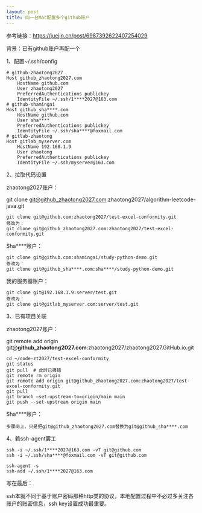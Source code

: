 ```yaml
---
layout: post
title: 同一台Mac配置多个github账户
---
```


参考链接：https://juejin.cn/post/6987392622407254029



背景：已有github账户再配一个



1、配置~/.ssh/config

```
# github-zhaotong2027
Host github_zhaotong2027.com
    HostName github.com
    User zhaotong2027
    PreferredAuthentications publickey
    IdentityFile ~/.ssh/1****2027@163.com
# github-shamingai
Host github_sha****.com
    HostName github.com
    User sha****
    PreferredAuthentications publickey
    IdentityFile ~/.ssh/sha****@foxmail.com
# gitlab-zhaotong
Host gitlab_myserver.com
    HostName 192.168.1.9
    User zhaotong
    PreferredAuthentications publickey
    IdentityFile ~/.ssh/myserver@163.com
```

2、拉取代码设置

zhaotong2027账户：

git clone git@github_zhaotong2027.com:zhaotong2027/algorithm-leetcode-java.git

```
git clone git@github.com:zhaotong2027/test-excel-conformity.git
修改为：
git clone git@github_zhaotong2027.com:zhaotong2027/test-excel-conformity.git
```

Sha****账户：

```
git clone git@github.com:shamingai/study-python-demo.git
修改为：
git clone git@github_sha****.com:sha****/study-python-demo.git
```

我的服务器账户：

```
git clone git@192.168.1.9:server/test.git
修改为：
git clone git@gitlab_myserver.com:server/test.git
```

3、已有项目关联

zhaotong2027账户：

git remote add origin git@**github_zhaotong2027.com**:zhaotong2027/zhaotong2027.GitHub.io.git

```
cd ~/code-zt2027/test-excel-conformity
git status
git pull  # 此时已报错
git remote rm origin
git remote add origin git@github_zhaotong2027.com:zhaotong2027/test-excel-conformity.git
git pull
git branch –set-upstream-to=origin/main main
git push --set-upstream origin main
```

Sha****账户：

```
步骤同上，只是把git@github_zhaotong2027.com替换为git@github_sha****.com
```

4、若ssh-agent罢工

```
ssh -i ~/.ssh/1****2027@163.com -vT git@github.com
ssh -i ~/.ssh/sha****@foxmail.com -vT git@github.com

ssh-agent -s
ssh-add ~/.ssh/1****2027@163.com
```



写在最后：

ssh本就不同于基于账户密码那种http类的协议，本地配置过程中不必过多关注各账户的账密信息，ssh key设置成功最重要。

